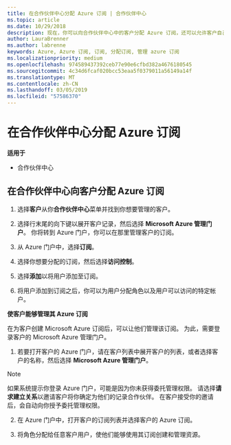 ```yaml
---
title: 在合作伙伴中心分配 Azure 订阅 | 合作伙伴中心
ms.topic: article
ms.date: 10/29/2018
description: 现在，你可以向合作伙伴中心中的客户分配 Azure 订阅，还可以允许客户自己管理订阅。
author: LauraBrenner
ms.author: labrenne
keywords: Azure, Azure 订阅, 订阅, 分配订阅, 管理 azure 订阅
ms.localizationpriority: medium
ms.openlocfilehash: 974589437392ceb77e90e6cfbd382a4676180545
ms.sourcegitcommit: 4c34d6fcaf020bcc53eaa5f0379011a56149a14f
ms.translationtype: MT
ms.contentlocale: zh-CN
ms.lasthandoff: 03/05/2019
ms.locfileid: "57586370"
---
```

# <a name="assign-azure-subscriptions-in-partner-center"></a>在合作伙伴中心分配 Azure 订阅

**适用于**

-  合作伙伴中心
 
## <a name="assign-azure-subcriptions-to-your-customers-in-partner-center"></a>在合作伙伴中心向客户分配 Azure 订阅

1. 选择**客户**从你**合作伙伴中心**菜单并找到你想要管理的客户。

2.  选择行末尾的向下键以展开客户记录，然后选择 **Microsoft Azure 管理门户**。 你将转到 Azure 门户，你可以在那里管理客户的订阅。 

4. 从 Azure 门户中，选择**订阅**。

5. 选择你想要分配的订阅，然后选择**访问控制**。

6. 选择**添加**以将用户添加至订阅。 

7. 将用户添加到订阅之后，你可以为用户分配角色以及用户可以访问的特定帐户。 

**使客户能够管理其 Azure 订阅**

在为客户创建 Microsoft Azure 订阅后，可以让他们管理该订阅。 为此，需要登录客户的 Microsoft Azure 管理门户。 

1.  若要打开客户的 Azure 门户，请在客户列表中展开客户的列表，或者选择客户的名称，然后选择 **Microsoft Azure 管理门户**。
    
> [!NOTE]  
> 如果系统提示你登录 Azure 门户，可能是因为你未获得委托管理权限。 请选择**请求建立关系**以邀请客户将你确定为他们的记录合作伙伴。 在客户接受你的邀请后，会自动向你授予委托管理权限。 

2.  在 Azure 门户中，打开客户的订阅列表并选择客户的 Azure 订阅。

3.  将角色分配给任意客户用户，使他们能够使用其订阅创建和管理资源。


